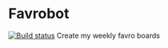 # Favrobot

[![Build status](https://ci.appveyor.com/api/projects/status/rwi6uaks6wa6peb1?svg=true)](https://ci.appveyor.com/project/RobPethick/favrobot)
Create my weekly favro boards
